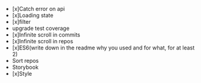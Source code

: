 - [x]Catch error on api
- [x]Loading state
- [x]filter
- upgrade test coverage
- [x]Infinite scroll in commits
- [x]Infinite scroll in repos
- [x]ES6(write down in the readme why you used and for what, for at least 2)
- Sort repos
- Storybook
- [x]Style